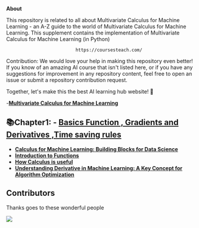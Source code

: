 **About**

This repository is related to all about Multivariate Calculus for Machine Learning - an A-Z guide to the world of Multivariate Calculus for Machine Learning. This supplement contains the implementation of Multivariate Calculus for Machine Learning (in Python) 

                              https://coursesteach.com/
Contribution: We would love your help in making this repository even better! If you know of an amazing AI course that isn't listed here, or if you have any suggestions for improvement in any repository content, feel free to open an issue or submit a repository contribution request.

Together, let's make this the best AI learning hub website! 🚀

                              
-[**Multivariate Calculus for Machine Learning**](https://github.com/hussain0048/Computer-Vision-/blob/main/Introduction_to_Computer_Vision.ipynb)

## 📚Chapter1: - [**Basics Function , Gradients and Derivatives ,Time saving rules**]()
   - [**Calculus for Machine Learning: Building Blocks for Data Science**](https://medium.com/@Coursesteach/multivariate-calculus-for-machine-learning-part-1-d35586a6eee8)
   - [**Introduction to Functions**](https://medium.com/@Coursesteach/multivariate-calculus-for-machine-learning-part-2-e3945f87c43)
   - [**How Calculus is useful**](https://medium.com/@Coursesteach/multivariate-calculus-for-machine-learning-part-3-b53a8f9f4833)
   - [**Understanding Derivative in Machine Learning: A Key Concept for Algorithm Optimization**](https://medium.com/@Coursesteach/multivariate-calculus-for-machine-learning-part-5-84d9a9cad9ad)
  

   
## **Contributors**
Thanks goes to these wonderful people 

<a href="https://github.com/hussain0048/Machine-Learning/graphs/contributors">
  <img src="https://contrib.rocks/image?repo=hussain0048/Machine-Learning" />
</a>






